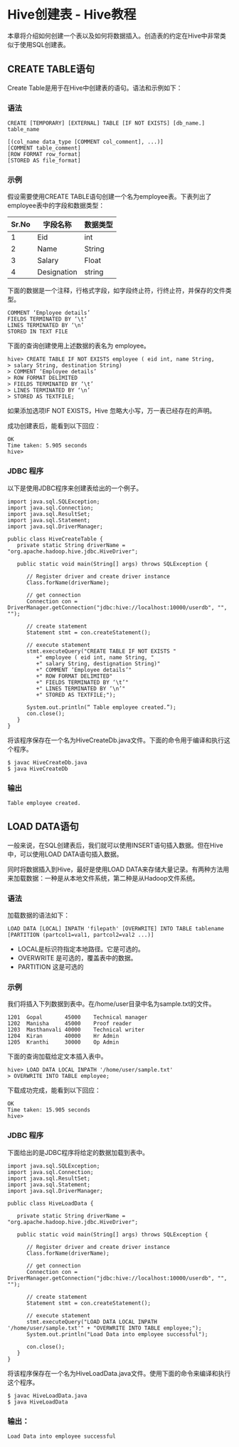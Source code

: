 # Hive创建表 - Hive教程

本章将介绍如何创建一个表以及如何将数据插入。创造表的约定在Hive中非常类似于使用SQL创建表。

## CREATE TABLE语句

Create Table是用于在Hive中创建表的语句。语法和示例如下：

### 语法

```
CREATE [TEMPORARY] [EXTERNAL] TABLE [IF NOT EXISTS] [db_name.] table_name

[(col_name data_type [COMMENT col_comment], ...)]
[COMMENT table_comment]
[ROW FORMAT row_format]
[STORED AS file_format]
```

### 示例

假设需要使用CREATE TABLE语句创建一个名为employee表。下表列出了employee表中的字段和数据类型：

| Sr.No | 字段名称 | 数据类型 |
| --- | --- | --- |
| 1 | Eid | int |
| 2 | Name | String |
| 3 | Salary | Float |
| 4 | Designation | string |

下面的数据是一个注释，行格式字段，如字段终止符，行终止符，并保存的文件类型。

```
COMMENT ‘Employee details’
FIELDS TERMINATED BY ‘\t’
LINES TERMINATED BY ‘\n’
STORED IN TEXT FILE
```

下面的查询创建使用上述数据的表名为 employee。

```
hive> CREATE TABLE IF NOT EXISTS employee ( eid int, name String,
> salary String, destination String)
> COMMENT ‘Employee details’
> ROW FORMAT DELIMITED
> FIELDS TERMINATED BY ‘\t’
> LINES TERMINATED BY ‘\n’
> STORED AS TEXTFILE;
```

如果添加选项IF NOT EXISTS，Hive 忽略大小写，万一表已经存在的声明。

成功创建表后，能看到以下回应：

```
OK
Time taken: 5.905 seconds
hive>
```

### JDBC 程序

以下是使用JDBC程序来创建表给出的一个例子。

```
import java.sql.SQLException;
import java.sql.Connection;
import java.sql.ResultSet;
import java.sql.Statement;
import java.sql.DriverManager;

public class HiveCreateTable {
   private static String driverName = "org.apache.hadoop.hive.jdbc.HiveDriver";

   public static void main(String[] args) throws SQLException {

      // Register driver and create driver instance
      Class.forName(driverName);

      // get connection
      Connection con = DriverManager.getConnection("jdbc:hive://localhost:10000/userdb", "", "");

      // create statement
      Statement stmt = con.createStatement();

      // execute statement
      stmt.executeQuery("CREATE TABLE IF NOT EXISTS "
         +" employee ( eid int, name String, "
         +" salary String, destignation String)"
         +" COMMENT ‘Employee details’"
         +" ROW FORMAT DELIMITED"
         +" FIELDS TERMINATED BY ‘\t’"
         +" LINES TERMINATED BY ‘\n’"
         +" STORED AS TEXTFILE;");

      System.out.println(“ Table employee created.”);
      con.close();
   }
}
```

将该程序保存在一个名为HiveCreateDb.java文件。下面的命令用于编译和执行这个程序。

```
$ javac HiveCreateDb.java
$ java HiveCreateDb
```

### 输出

```
Table employee created.

```

## LOAD DATA语句

一般来说，在SQL创建表后，我们就可以使用INSERT语句插入数据。但在Hive中，可以使用LOAD DATA语句插入数据。

同时将数据插入到Hive，最好是使用LOAD DATA来存储大量记录。有两种方法用来加载数据：一种是从本地文件系统，第二种是从Hadoop文件系统。

### 语法

加载数据的语法如下：

```
LOAD DATA [LOCAL] INPATH 'filepath' [OVERWRITE] INTO TABLE tablename 
[PARTITION (partcol1=val1, partcol2=val2 ...)]
```

*   LOCAL是标识符指定本地路径。它是可选的。
*   OVERWRITE 是可选的，覆盖表中的数据。
*   PARTITION 这是可选的

### 示例

我们将插入下列数据到表中。在/home/user目录中名为sample.txt的文件。

```
1201  Gopal       45000    Technical manager
1202  Manisha     45000    Proof reader
1203  Masthanvali 40000    Technical writer
1204  Kiran       40000    Hr Admin
1205  Kranthi     30000    Op Admin

```

下面的查询加载给定文本插入表中。

```
hive> LOAD DATA LOCAL INPATH '/home/user/sample.txt'
> OVERWRITE INTO TABLE employee;
```

下载成功完成，能看到以下回应：

```
OK
Time taken: 15.905 seconds
hive>
```

### JDBC 程序

下面给出的是JDBC程序将给定的数据加载到表中。

```
import java.sql.SQLException;
import java.sql.Connection;
import java.sql.ResultSet;
import java.sql.Statement;
import java.sql.DriverManager;

public class HiveLoadData {

   private static String driverName = "org.apache.hadoop.hive.jdbc.HiveDriver";

   public static void main(String[] args) throws SQLException {

      // Register driver and create driver instance
      Class.forName(driverName);

      // get connection
      Connection con = DriverManager.getConnection("jdbc:hive://localhost:10000/userdb", "", "");

      // create statement
      Statement stmt = con.createStatement();

      // execute statement
      stmt.executeQuery("LOAD DATA LOCAL INPATH '/home/user/sample.txt'" + "OVERWRITE INTO TABLE employee;");
      System.out.println("Load Data into employee successful");

      con.close();
   }
}
```

将该程序保存在一个名为HiveLoadData.java文件。使用下面的命令来编译和执行这个程序。

```
$ javac HiveLoadData.java
$ java HiveLoadData
```

### 输出：

```
Load Data into employee successful
```

